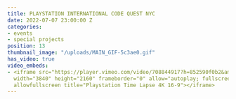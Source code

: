 ```yaml
---
title: PLAYSTATION INTERNATIONAL CODE QUEST NYC
date: 2022-07-07 23:00:00 Z
categories:
- events
- special projects
position: 13
thumbnail_image: "/uploads/MAIN_GIF-5c3ae0.gif"
has_video: true
video_embeds:
- <iframe src="https://player.vimeo.com/video/708844917?h=852590f0b2&amp;badge=0&amp;autopause=0&amp;player_id=0&amp;app_id=58479"
  width="3840" height="2160" frameborder="0" allow="autoplay; fullscreen; picture-in-picture"
  allowfullscreen title="Playstation Time Lapse 4K 16-9"></iframe>
---
```


